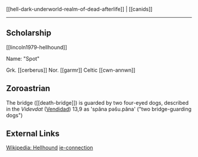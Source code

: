 [[hell-dark-underworld-realm-of-dead-afterlife]] | [[canids]]

---

## Scholarship
[[lincoln1979-hellhound]]

Name: "Spot"

Grk. [[cerberus]]
Nor. [[garmr]]
Celtic [[cwn-annwn]]
## Zoroastrian
The bridge ([[death-bridge]]) is guarded by two four-eyed dogs, described in the _Videvdat_ ([Vendidad](https://en.wikipedia.org/wiki/Vendidad "Vendidad")) 13,9 as 'spâna pəšu.pâna' ("two bridge-guarding dogs")

## External Links
[Wikipedia: Hellhound](https://en.wikipedia.org/wiki/Hellhound)
[ie-connection](https://www.indo-european-connection.com/religion/creatures/death-dog)
